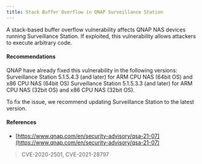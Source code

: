 ```yaml
---
title: Stack Buffer Overflow in QNAP Surveillance Station
---
```

A stack-based buffer overflow vulnerability affects QNAP NAS devices running Surveillance Station. If exploited, this vulnerability allows attackers to execute arbitrary code.

#### Recommendations

QNAP have already fixed this vulnerability in the following versions: Surveillance Station 5.1.5.4.3 (and later) for ARM CPU NAS (64bit OS) and x86 CPU NAS (64bit OS) Surveillance Station 5.1.5.3.3 (and later) for ARM CPU NAS (32bit OS) and x86 CPU NAS (32bit OS).

To fix the issue, we recommend updating Surveillance Station to the latest version.

#### References

* [https://www.qnap.com/en/security-advisory/qsa-21-07](https://www.qnap.com/en/security-advisory/qsa-21-07)

> CVE-2020-2501, CVE-2021-28797
